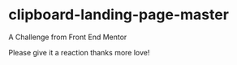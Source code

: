 # clipboard-landing-page-master
A Challenge from Front End Mentor

Please give it a reaction thanks more love!
